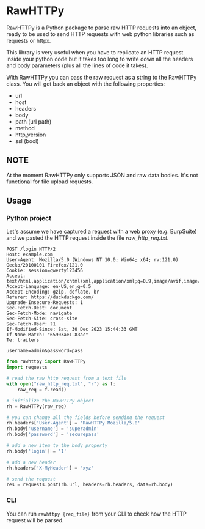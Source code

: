 # RawHTTPy

RawHTTPy is a Python package to parse raw HTTP requests into an object, ready to be used to send HTTP requests with web python libraries such as requests or httpx.

This library is very useful when you have to replicate an HTTP request inside your python code but it takes too long to write down all the headers and body parameters (plus all the lines of code it takes).

With RawHTTPy you can pass the raw request as a string to the RawHTTPy class. You will get back an object with the following properties:

- url
- host
- headers
- body
- path (url path)
- method
- http_version
- ssl (bool)

## NOTE

At the moment RawHTTPy only supports JSON and raw data bodies. It's not functional for file upload requests.

## Usage

### Python project

Let's assume we have captured a request with a web proxy (e.g. BurpSuite) and we pasted the HTTP request inside the file *raw_http_req.txt*.

```text
POST /login HTTP/2
Host: example.com
User-Agent: Mozilla/5.0 (Windows NT 10.0; Win64; x64; rv:121.0) Gecko/20100101 Firefox/121.0
Cookie: session=qwerty123456
Accept: text/html,application/xhtml+xml,application/xml;q=0.9,image/avif,image/webp,*/*;q=0.8
Accept-Language: en-US,en;q=0.5
Accept-Encoding: gzip, deflate, br
Referer: https://duckduckgo.com/
Upgrade-Insecure-Requests: 1
Sec-Fetch-Dest: document
Sec-Fetch-Mode: navigate
Sec-Fetch-Site: cross-site
Sec-Fetch-User: ?1
If-Modified-Since: Sat, 30 Dec 2023 15:44:33 GMT
If-None-Match: "65903ae1-83ac"
Te: trailers

username=admin&password=pass
```

```python
from rawhttpy import RawHTTPy
import requests

# read the raw http request from a text file
with open("raw_http_req.txt", "r") as f:
    raw_req = f.read()

# initialize the RawHTTPy object
rh = RawHTTPy(raw_req)

# you can change all the fields before sending the request
rh.headers['User-Agent'] = 'RawHTTPy Mozilla/5.0'
rh.body['username'] = 'superadmin'
rh.body['password'] = 'securepass'

# add a new item to the body property
rh.body['login'] = '1'

# add a new header
rh.headers['X-MyHeader'] = 'xyz'

# send the request
res = requests.post(rh.url, headers=rh.headers, data=rh.body)
```

### CLI

You can run `rawhttpy {req_file}` from your CLI to check how the HTTP request will be parsed.
